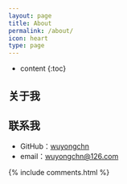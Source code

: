 ```yaml
---
layout: page
title: About
permalink: /about/
icon: heart
type: page
---
```


* content
{:toc}

## 关于我

## 联系我

* GitHub：[wuyongchn](https://github.com/wuyongchn)
* email：wuyongchn@126.com

{% include comments.html %}
